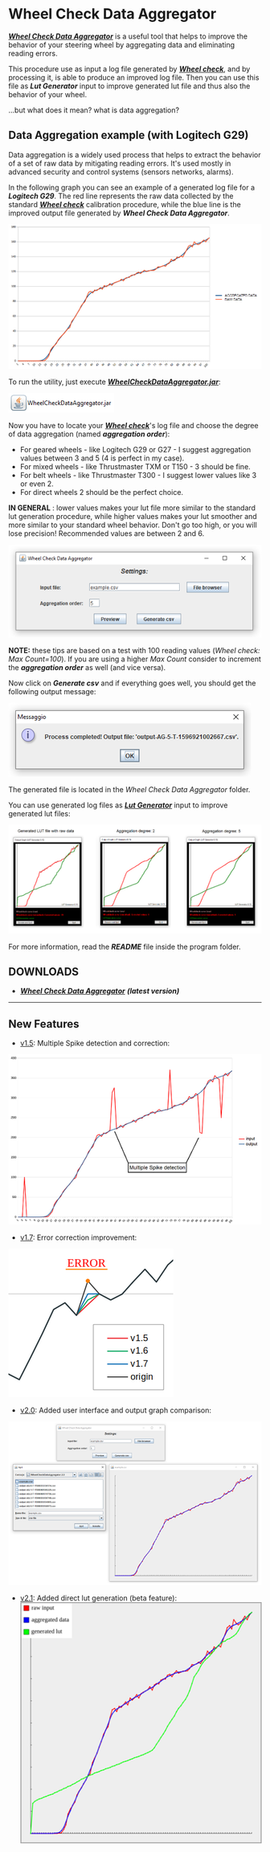 # Wheel Check Data Aggregator

[***Wheel Check Data Aggregator***](https://github.com/Luke460/wheel-check-data-aggregator/releases) is a useful tool that helps to improve the behavior of your steering wheel by aggregating data and eliminating reading errors.

This procedure use as input a log file generated by [***Wheel check***](https://www.racedepartment.com/downloads/lut-generator-for-ac.9740/), and by processing it, is able to produce an improved log file. Then you can use this file as ***Lut Generator*** input to improve generated lut file and thus also the behavior of your wheel.

...but what does it mean? what is data aggregation?

## Data Aggregation example (with Logitech G29)

Data aggregation is a widely used process that helps to extract the behavior of a set of raw data by mitigating reading errors. It's used mostly in advanced security and control systems (sensors networks, alarms). 

In the following graph you can see an example of a generated log file for a ***Logitech G29***. The red line represents the raw data collected by the standard [***Wheel check***](https://www.racedepartment.com/downloads/lut-generator-for-ac.9740/) calibration procedure, while the blue line is the improved output file generated by ***Wheel Check Data Aggregator***.

![example](images/G29-GRAPH.png)

To run the utility, just execute [***WheelCheckDataAggregator.jar***](https://github.com/Luke460/wheel-check-data-aggregator/releases):

![icon](images/icon.png)

Now you have to locate your [***Wheel check***](https://www.racedepartment.com/downloads/lut-generator-for-ac.9740/)'s log file and choose the degree of data aggregation (named ***aggregation order***):

 - For geared wheels - like Logitech G29 or G27 - I suggest aggregation values between 3 and 5 (4 is perfect in my case).
 - For mixed wheels - like Thrustmaster TXM or T150 - 3 should be fine.
 - For belt wheels - like Thrustmaster T300 - I suggest lower values like 3 or even 2.
 - For direct wheels 2 should be the perfect choice. 
 
 **IN GENERAL** : lower values makes your lut file more similar to the standard lut generation procedure, while higher values makes your lut smoother and more similar to your standard wheel behavior. Don't go too high, or you will lose precision! Recommended values are between 2 and 6.
 
![menu](images/menu.png)
 
**NOTE:** these tips are based on a test with 100 reading values (*Wheel check: Max Count=100*). If you are using a higher *Max Count* consider to increment the ***aggregation order*** as well (and vice versa).

Now click on ***Generate csv*** and if everything goes well, you should get the following output message:

![success](images/success.png)

The generated file is located in the *Wheel Check Data Aggregator* folder.

You can use generated log files as [***Lut Generator***](https://www.racedepartment.com/downloads/lut-generator-for-ac.9740/) input to improve generated lut files:

![comparison](images/Comparison.png)

For more information, read the ***README*** file inside the program folder.

## DOWNLOADS

 + [***Wheel Check Data Aggregator***](https://github.com/Luke460/wheel-check-data-aggregator/releases) ***(latest version)***
 
 ---
 
## New Features

 - [v1.5](https://github.com/Luke460/wheel-check-data-aggregator/releases): Multiple Spike detection and correction:

![spike-detection](images/update-1.5.png)

- [v1.7](https://github.com/Luke460/wheel-check-data-aggregator/releases): Error correction improvement:

![error-correction](images/update-1.7.png)

- [v2.0](https://github.com/Luke460/wheel-check-data-aggregator/releases): Added user interface and output graph comparison:

![user-interface](images/update-2.0.png)

- [v2.1](https://github.com/Luke460/wheel-check-data-aggregator/releases): Added direct lut generation (beta feature):
![lut-generation](images/update-2.1.png)
